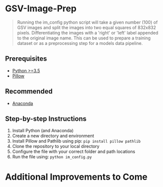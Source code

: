 # GSV-Image-Prep
> Running the im_config python script will take a given number (100) of GSV images and split the images into two equal squares of 832x832 pixels. Differentiating the images with a 'right' or 'left' label appended to the original image name. This can be used to prepare a training dataset or as a preprocessing step for a models data pipeline.

## Prerequisites
 - [Python >=3.5](https://www.python.org/downloads/)
 - [Pillow](https://pillow.readthedocs.io/en/stable/installation.html#basic-installation)
## Recommended
 - [Anaconda](https://docs.anaconda.com/anaconda/install/)

## Step-by-step Instructions

1. Install Python (and Anaconda)
2. Create a new directory and environment
3. Install Pillow and Pathlib using pip: `pip install pillow pathlib`
4. Clone the repository to your local directory
5. Configure the file with your correct folder and path locations
6. Run the file using: `python im_config.py`

# Additional Improvements to Come
